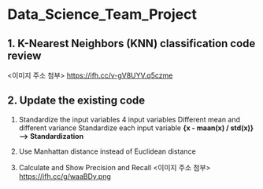 # Data_Science_Team_Project

## 1. K-Nearest Neighbors (KNN) classification code review
  <이미지 주소 첨부>
  https://ifh.cc/v-gV8UYV.q5czme

## 2. Update the existing code
  1) Standardize the input variables
    4 input variables
    Different mean and different variance
    Standardize each input variable
    __{x - maan(x) / std(x)} --> Standardization__
    
  2) Use Manhattan distance instead of Euclidean distance
  
  3) Calculate and Show Precision and Recall
  <이미지 주소 첨부>
  https://ifh.cc/g/waaBDy.png
  
    
